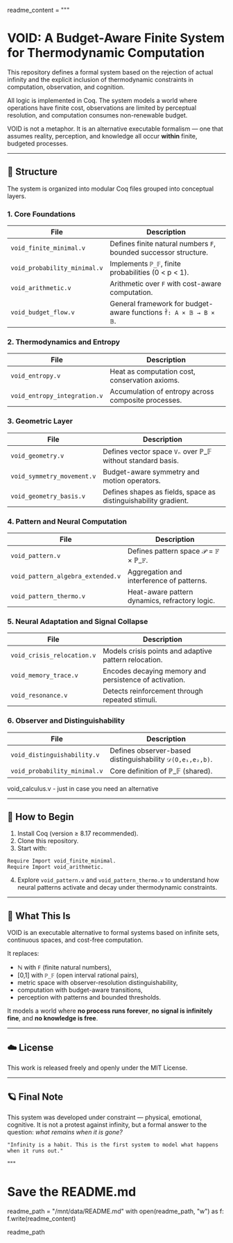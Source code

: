 readme_content = """
# VOID: A Budget-Aware Finite System for Thermodynamic Computation

This repository defines a formal system based on the rejection of actual infinity and the explicit inclusion of thermodynamic constraints in computation, observation, and cognition.

All logic is implemented in Coq. The system models a world where operations have finite cost, observations are limited by perceptual resolution, and computation consumes non-renewable budget.

VOID is not a metaphor. It is an alternative executable formalism — one that assumes reality, perception, and knowledge all occur **within** finite, budgeted processes.

---

## 🔧 Structure

The system is organized into modular Coq files grouped into conceptual layers.

### 1. Core Foundations

| File                      | Description                                       |
|---------------------------|---------------------------------------------------|
| `void_finite_minimal.v`   | Defines finite natural numbers `F`, bounded successor structure. |
| `void_probability_minimal.v` | Implements `ℙ_𝔽`, finite probabilities (0 < p < 1). |
| `void_arithmetic.v`       | Arithmetic over `F` with cost-aware computation. |
| `void_budget_flow.v`      | General framework for budget-aware functions `f̂: A × 𝔹 → B × 𝔹`. |

### 2. Thermodynamics and Entropy

| File                       | Description                                      |
|----------------------------|--------------------------------------------------|
| `void_entropy.v`           | Heat as computation cost, conservation axioms.  |
| `void_entropy_integration.v` | Accumulation of entropy across composite processes. |

### 3. Geometric Layer

| File                    | Description                                     |
|-------------------------|-------------------------------------------------|
| `void_geometry.v`        | Defines vector space `Vₙ` over ℙ_𝔽 without standard basis. |
| `void_symmetry_movement.v` | Budget-aware symmetry and motion operators.    |
| `void_geometry_basis.v` | Defines shapes as fields, space as distinguishability gradient.   |

### 4. Pattern and Neural Computation

| File                         | Description                                     |
|------------------------------|-------------------------------------------------|
| `void_pattern.v`             | Defines pattern space 𝒫 = 𝔽 × ℙ_𝔽.               |
| `void_pattern_algebra_extended.v` | Aggregation and interference of patterns.      |
| `void_pattern_thermo.v`      | Heat-aware pattern dynamics, refractory logic. |

### 5. Neural Adaptation and Signal Collapse

| File                        | Description                                      |
|-----------------------------|--------------------------------------------------|
| `void_crisis_relocation.v`  | Models crisis points and adaptive pattern relocation. |
| `void_memory_trace.v`       | Encodes decaying memory and persistence of activation. |
| `void_resonance.v`          | Detects reinforcement through repeated stimuli. |

### 6. Observer and Distinguishability

| File                          | Description                                  |
|-------------------------------|----------------------------------------------|
| `void_distinguishability.v`   | Defines observer-based distinguishability `𝒟(O,e₁,e₂,b)`. |
| `void_probability_minimal.v`  | Core definition of ℙ_𝔽 (shared).             |

void_calculus.v - just in case you need an alternative

---

## 🧪 How to Begin

1. Install Coq (version ≥ 8.17 recommended).
2. Clone this repository.
3. Start with:

```coq
Require Import void_finite_minimal.
Require Import void_arithmetic.
```

4. Explore `void_pattern.v` and `void_pattern_thermo.v` to understand how neural patterns activate and decay under thermodynamic constraints.

---

## 🧭 What This Is

VOID is an executable alternative to formal systems based on infinite sets, continuous spaces, and cost-free computation.

It replaces:

- ℕ with `F` (finite natural numbers),
- [0,1] with `ℙ_𝔽` (open interval rational pairs),
- metric space with observer-resolution distinguishability,
- computation with budget-aware transitions,
- perception with patterns and bounded thresholds.

It models a world where **no process runs forever**, **no signal is infinitely fine**, and **no knowledge is free**.

---

## ☁️ License

This work is released freely and openly under the MIT License.

---

## 🪐 Final Note

This system was developed under constraint — physical, emotional, cognitive. It is not a protest against infinity, but a formal answer to the question: *what remains when it is gone?*

```
"Infinity is a habit. This is the first system to model what happens when it runs out."
```
"""

# Save the README.md
readme_path = "/mnt/data/README.md"
with open(readme_path, "w") as f:
    f.write(readme_content)

readme_path
